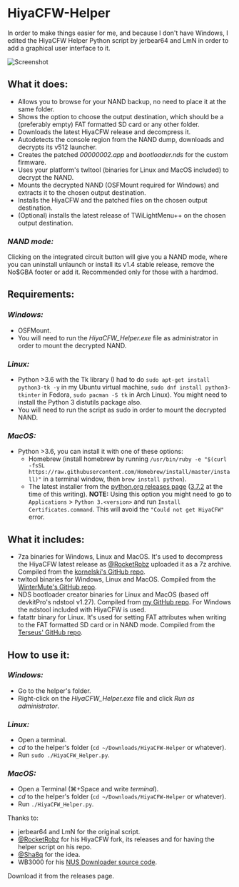 # HiyaCFW-Helper

In order to make things easier for me, and because I don't have Windows, I edited the HiyaCFW Helper Python script by jerbear64 and LmN in order to add a graphical user interface to it.

![Screenshot](https://image.ibb.co/hhzKRL/Screen-Shot-2018-10-18-at-16-30-18.png)

## What it does:
* Allows you to browse for your NAND backup, no need to place it at the same folder.
* Shows the option to choose the output destination, which should be a (preferably empty) FAT formatted SD card or any other folder.
* Downloads the latest HiyaCFW release and decompress it.
* Autodetects the console region from the NAND dump, downloads and decrypts its v512 launcher.
* Creates the patched _00000002.app_ and _bootloader.nds_ for the custom firmware.
* Uses your platform's twltool (binaries for Linux and MacOS included) to decrypt the NAND.
* Mounts the decrypted NAND (OSFMount required for Windows) and extracts it to the chosen output destination.
* Installs the HiyaCFW and the patched files on the chosen output destination.
* (Optional) installs the latest release of TWiLightMenu++ on the chosen output destination.

### _NAND mode:_
Clicking on the integrated circuit button will give you a NAND mode, where you can uninstall unlaunch or install its v1.4 stable release, remove the No$GBA footer or add it. Recommended only for those with a hardmod.

## Requirements:
### _Windows:_
* OSFMount.
* You will need to run the _HiyaCFW_Helper.exe_ file as administrator in order to mount the decrypted NAND.

### _Linux:_
* Python >3.6 with the Tk library (I had to do `sudo apt-get install python3-tk -y` in my Ubuntu virtual machine, `sudo dnf install python3-tkinter` in Fedora, `sudo pacman -S tk` in Arch Linux). You might need to install the Python 3 distutils package also.
* You will need to run the script as sudo in order to mount the decrypted NAND.

### _MacOS:_
* Python >3.6, you can install it with one of these options:
  * Homebrew (install homebrew by running `/usr/bin/ruby -e "$(curl -fsSL https://raw.githubusercontent.com/Homebrew/install/master/install)"` in a terminal window, then `brew install python`).
  * The latest installer from the [python.org releases page](https://www.python.org/downloads/release) ([3.7.2](https://www.python.org/ftp/python/3.7.2/python-3.7.2-macosx10.9.pkg) at the time of this writing). **NOTE:** Using this option you might need to go to `Applications` > `Python 3.<version>` and run `Install Certificates.command`. This will avoid the `"Could not get HiyaCFW"` error.

## What it includes:
* 7za binaries for Windows, Linux and MacOS. It's used to decompress the HiyaCFW latest release as [@RocketRobz](https://github.com/RocketRobz) uploaded it as a 7z archive. Compiled from the [kornelski's GitHub repo](https://github.com/kornelski/7z).
* twltool binaries for Windows, Linux and MacOS. Compiled from the [WinterMute's GitHub repo](https://github.com/WinterMute/twltool).
* NDS bootloader creator binaries for Linux and MacOS (based off devkitPro's ndstool v1.27). Compiled from [my GitHub repo](https://github.com/mondul/NDS-Bootloader-Creator). For Windows the ndstool included with HiyaCFW is used.
* fatattr binary for Linux. It's used for setting FAT attributes when writing to the FAT formatted SD card or in NAND mode. Compiled from the [Terseus' GitHub repo](https://github.com/Terseus/fatattr).

## How to use it:
### _Windows:_
* Go to the helper's folder.
* Right-click on the _HiyaCFW_Helper.exe_ file and click _Run as administrator_.

### _Linux:_
* Open a terminal.
* _cd_ to the helper's folder (`cd ~/Downloads/HiyaCFW-Helper` or whatever).
* Run `sudo ./HiyaCFW_Helper.py`.

### _MacOS:_
* Open a Terminal (⌘+Space and write _terminal_).
* _cd_ to the helper's folder (`cd ~/Downloads/HiyaCFW-Helper` or whatever).
* Run `./HiyaCFW_Helper.py`.

Thanks to:
* jerbear64 and LmN for the original script.
* [@RocketRobz](https://github.com/RocketRobz) for his HiyaCFW fork, its releases and for having the helper script on his repo.
* [@Sha8q](https://github.com/Sha8q) for the idea.
* WB3000 for his [NUS Downloader source code](https://code.google.com/archive/p/nusdownloader/source/default/source).

Download it from the releases page.
